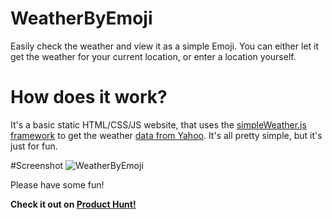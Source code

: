 # WeatherByEmoji
Easily check the weather and view it as a simple Emoji. You can either let it get the weather for your current location, or enter a location yourself.

# How does it work?
It's a basic static HTML/CSS/JS website, that uses the [simpleWeather.js framework](http://simpleweatherjs.com) to get the weather [data from Yahoo](https://developer.yahoo.com/weather/documentation.html#codes). It's all pretty simple, but it's just for fun.

#Screenshot
![WeatherByEmoji](https://raw.githubusercontent.com/cryptixdevelopment/WeatherByEmoji/master/Screenshot.png)

Please have some fun!

**Check it out on [Product Hunt!](https://www.producthunt.com/tech/weather-by-emoji)**
